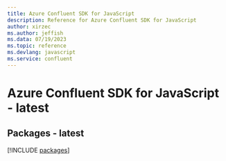 ```yaml
---
title: Azure Confluent SDK for JavaScript
description: Reference for Azure Confluent SDK for JavaScript
author: xirzec
ms.author: jeffish
ms.data: 07/19/2023
ms.topic: reference
ms.devlang: javascript
ms.service: confluent
---
```

# Azure Confluent SDK for JavaScript - latest
## Packages - latest
[!INCLUDE [packages](confluent-index.md)]